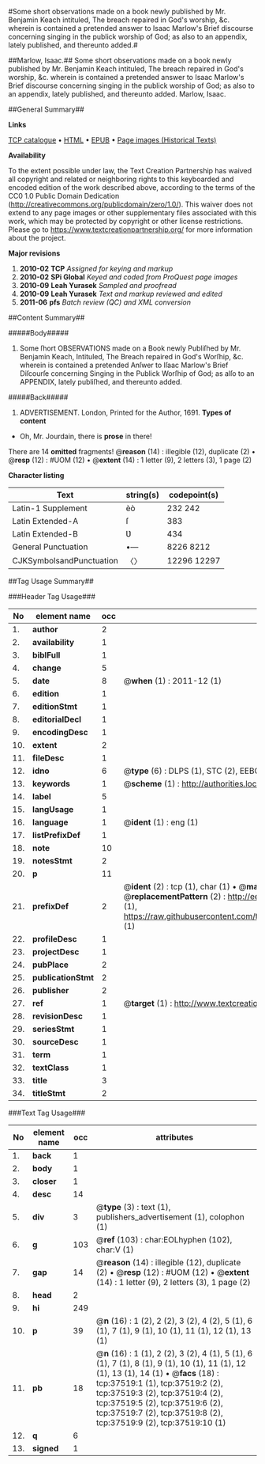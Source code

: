 #Some short observations made on a book newly published by Mr. Benjamin Keach intituled, The breach repaired in God's worship, &c. wherein is contained a pretended answer to Isaac Marlow's Brief discourse concerning singing in the publick worship of God; as also to an appendix, lately published, and thereunto added.#

##Marlow, Isaac.##
Some short observations made on a book newly published by Mr. Benjamin Keach intituled, The breach repaired in God's worship, &c. wherein is contained a pretended answer to Isaac Marlow's Brief discourse concerning singing in the publick worship of God; as also to an appendix, lately published, and thereunto added.
Marlow, Isaac.

##General Summary##

**Links**

[TCP catalogue](http://www.ota.ox.ac.uk/tcp/)  • 
[HTML](http://tei.it.ox.ac.uk/tcp/Texts-HTML/free/A51/A51997.html)  • 
[EPUB](http://tei.it.ox.ac.uk/tcp/Texts-EPUB/free/A51/A51997.epub) • 
[Page images (Historical Texts)](https://historicaltexts.jisc.ac.uk/eebo-99833044e)

**Availability**

To the extent possible under law, the Text Creation Partnership has waived all copyright and related or neighboring rights to this keyboarded and encoded edition of the work described above, according to the terms of the CC0 1.0 Public Domain Dedication (http://creativecommons.org/publicdomain/zero/1.0/). This waiver does not extend to any page images or other supplementary files associated with this work, which may be protected by copyright or other license restrictions. Please go to https://www.textcreationpartnership.org/ for more information about the project.

**Major revisions**

1. __2010-02__ __TCP__ *Assigned for keying and markup*
1. __2010-02__ __SPi Global__ *Keyed and coded from ProQuest page images*
1. __2010-09__ __Leah Yurasek__ *Sampled and proofread*
1. __2010-09__ __Leah Yurasek__ *Text and markup reviewed and edited*
1. __2011-06__ __pfs__ *Batch review (QC) and XML conversion*

##Content Summary##

#####Body#####

1. Some ſhort OBSERVATIONS made on a Book newly Publiſhed by Mr. Benjamin Keach, Intituled, The Breach repaired in God's Worſhip, &c. wherein is contained a pretended Anſwer to Iſaac Marlow's Brief Diſcourſe concerning Singing in the Publick Worſhip of God; as alſo to an APPENDIX, lately publiſhed, and thereunto added.

#####Back#####

1. ADVERTISEMENT.
London, Printed for the Author, 1691.
**Types of content**

  * Oh, Mr. Jourdain, there is **prose** in there!

There are 14 **omitted** fragments! 
 @__reason__ (14) : illegible (12), duplicate (2)  •  @__resp__ (12) : #UOM (12)  •  @__extent__ (14) : 1 letter (9), 2 letters (3), 1 page (2)

**Character listing**


|Text|string(s)|codepoint(s)|
|---|---|---|
|Latin-1 Supplement|èò|232 242|
|Latin Extended-A|ſ|383|
|Latin Extended-B|Ʋ|434|
|General Punctuation|•—|8226 8212|
|CJKSymbolsandPunctuation|〈〉|12296 12297|

##Tag Usage Summary##

###Header Tag Usage###

|No|element name|occ|attributes|
|---|---|---|---|
|1.|__author__|2||
|2.|__availability__|1||
|3.|__biblFull__|1||
|4.|__change__|5||
|5.|__date__|8| @__when__ (1) : 2011-12 (1)|
|6.|__edition__|1||
|7.|__editionStmt__|1||
|8.|__editorialDecl__|1||
|9.|__encodingDesc__|1||
|10.|__extent__|2||
|11.|__fileDesc__|1||
|12.|__idno__|6| @__type__ (6) : DLPS (1), STC (2), EEBO-CITATION (1), PROQUEST (1), VID (1)|
|13.|__keywords__|1| @__scheme__ (1) : http://authorities.loc.gov/ (1)|
|14.|__label__|5||
|15.|__langUsage__|1||
|16.|__language__|1| @__ident__ (1) : eng (1)|
|17.|__listPrefixDef__|1||
|18.|__note__|10||
|19.|__notesStmt__|2||
|20.|__p__|11||
|21.|__prefixDef__|2| @__ident__ (2) : tcp (1), char (1)  •  @__matchPattern__ (2) : ([0-9\-]+):([0-9IVX]+) (1), (.+) (1)  •  @__replacementPattern__ (2) : http://eebo.chadwyck.com/downloadtiff?vid=$1&page=$2 (1), https://raw.githubusercontent.com/textcreationpartnership/Texts/master/tcpchars.xml#$1 (1)|
|22.|__profileDesc__|1||
|23.|__projectDesc__|1||
|24.|__pubPlace__|2||
|25.|__publicationStmt__|2||
|26.|__publisher__|2||
|27.|__ref__|1| @__target__ (1) : http://www.textcreationpartnership.org/docs/. (1)|
|28.|__revisionDesc__|1||
|29.|__seriesStmt__|1||
|30.|__sourceDesc__|1||
|31.|__term__|1||
|32.|__textClass__|1||
|33.|__title__|3||
|34.|__titleStmt__|2||


###Text Tag Usage###

|No|element name|occ|attributes|
|---|---|---|---|
|1.|__back__|1||
|2.|__body__|1||
|3.|__closer__|1||
|4.|__desc__|14||
|5.|__div__|3| @__type__ (3) : text (1), publishers_advertisement (1), colophon (1)|
|6.|__g__|103| @__ref__ (103) : char:EOLhyphen (102), char:V (1)|
|7.|__gap__|14| @__reason__ (14) : illegible (12), duplicate (2)  •  @__resp__ (12) : #UOM (12)  •  @__extent__ (14) : 1 letter (9), 2 letters (3), 1 page (2)|
|8.|__head__|2||
|9.|__hi__|249||
|10.|__p__|39| @__n__ (16) : 1 (2), 2 (2), 3 (2), 4 (2), 5 (1), 6 (1), 7 (1), 9 (1), 10 (1), 11 (1), 12 (1), 13 (1)|
|11.|__pb__|18| @__n__ (16) : 1 (1), 2 (2), 3 (2), 4 (1), 5 (1), 6 (1), 7 (1), 8 (1), 9 (1), 10 (1), 11 (1), 12 (1), 13 (1), 14 (1)  •  @__facs__ (18) : tcp:37519:1 (1), tcp:37519:2 (2), tcp:37519:3 (2), tcp:37519:4 (2), tcp:37519:5 (2), tcp:37519:6 (2), tcp:37519:7 (2), tcp:37519:8 (2), tcp:37519:9 (2), tcp:37519:10 (1)|
|12.|__q__|6||
|13.|__signed__|1||
